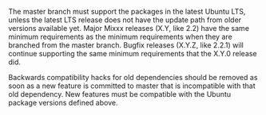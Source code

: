 The master branch must support the packages in the latest Ubuntu LTS, unless the latest LTS release does not have the update path from older versions available yet. Major Mixxx releases (X.Y, like 2.2) have the same minimum requirements as the minimum requirements when they are branched from the master branch. Bugfix releases (X.Y.Z, like 2.2.1) will continue supporting the same minimum requirements that the X.Y.0 release did.

Backwards compatibility hacks for old dependencies should be removed as soon as a new feature is committed to master that is incompatible with that old dependency. New features must be compatible with the Ubuntu package versions defined above.